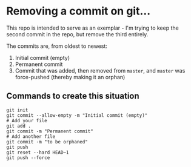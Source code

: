 # Removing a commit on git...

This repo is intended to serve as an exemplar - I'm trying to keep the second commit in the repo, but remove the third entirely.


The commits are, from oldest to newest:

1. Initial commit (empty)
1. Permanent commit
1. Commit that was added, then removed from `master`, and `master` was force-pushed (thereby making it an orphan)

## Commands to create this situation

```
git init
git commit --allow-empty -m "Initial commit (empty)"
# Add your file
git add .
git commit -m "Permanent commit"
# Add another file
git commit -m "to be orphaned"
git push
git reset --hard HEAD~1
git push --force
```
